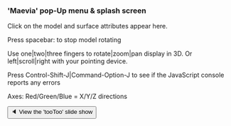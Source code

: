 ### 'Maevia' pop-Up menu & splash screen

Click on the model and surface attributes appear here.

Press spacebar: to stop model rotating

Use one|two|three fingers to rotate|zoom|pan display in 3D.
Or left|scroll|right with your pointing device.

Press Control-Shift-J|Command-Option-J to see if the JavaScript console reports any errors

Axes: Red/Green/Blue = X/Y/Z directions

<button onclick="navPopup.style='width:50%;left:40%;';POPdivMain.innerHTML='<iframe id=ifr frameBorder=0 src=../slideshow-2019-07-01.html style=height:480px;width:43vw; ></iframe>';" >&#x1f508; View the 'tooToo' slide show</button>
